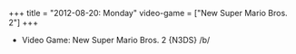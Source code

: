 +++
title = "2012-08-20: Monday"
video-game = ["New Super Mario Bros. 2"]
+++


* Video Game: New Super Mario Bros. 2 {N3DS} /b/